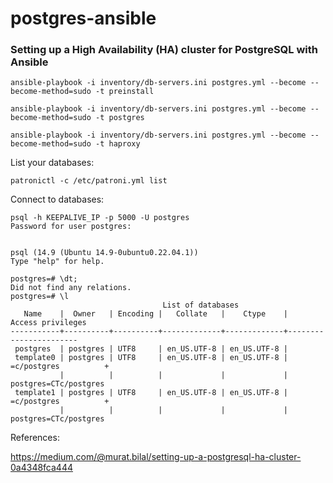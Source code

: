 # postgres-ansible

### Setting up a High Availability (HA) cluster for PostgreSQL with Ansible

```
ansible-playbook -i inventory/db-servers.ini postgres.yml --become --become-method=sudo -t preinstall
```

```
ansible-playbook -i inventory/db-servers.ini postgres.yml --become --become-method=sudo -t postgres
```

```
ansible-playbook -i inventory/db-servers.ini postgres.yml --become --become-method=sudo -t haproxy
```

List your databases:

```
patronictl -c /etc/patroni.yml list
```

Connect to databases:

```
psql -h KEEPALIVE_IP -p 5000 -U postgres
Password for user postgres:


psql (14.9 (Ubuntu 14.9-0ubuntu0.22.04.1))
Type "help" for help.

postgres=# \dt;
Did not find any relations.
postgres=# \l
                                  List of databases
   Name    |  Owner   | Encoding |   Collate   |    Ctype    |   Access privileges
-----------+----------+----------+-------------+-------------+-----------------------
 postgres  | postgres | UTF8     | en_US.UTF-8 | en_US.UTF-8 |
 template0 | postgres | UTF8     | en_US.UTF-8 | en_US.UTF-8 | =c/postgres          +
           |          |          |             |             | postgres=CTc/postgres
 template1 | postgres | UTF8     | en_US.UTF-8 | en_US.UTF-8 | =c/postgres          +
           |          |          |             |             | postgres=CTc/postgres

```


References:

https://medium.com/@murat.bilal/setting-up-a-postgresql-ha-cluster-0a4348fca444